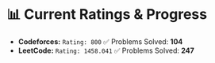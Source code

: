 





























# 📊 Current Ratings & Progress

- **Codeforces:** `Rating: 800`  ✅ Problems Solved: **104**
- **LeetCode:** `Rating: 1458.041`  ✅ Problems Solved: **247**

